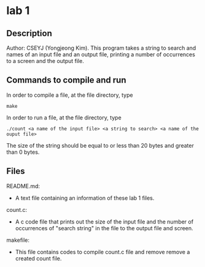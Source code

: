 # lab 1

## Description
Author: CSEYJ (Yongjeong Kim).
This program takes a string to search and names of an input file and an output file, printing a number of occurrences to a screen and the output file.

## Commands to compile and run
In order to compile a file, at the file directory, type 
```
make
```

In order to run a file, at the file directory, type
```
./count <a name of the input file> <a string to search> <a name of the ouput file>
```
The size of the string should be equal to or less than 20 bytes and greater than 0 bytes.

## Files
README.md:
* A text file containing an information of these lab 1 files.

count.c:
* A c code file that prints out the size of the input file and the number of occurrences of "search string" in the file to the output file and screen.

makefile:
* This file contains codes to compile count.c file and remove remove a created count file.
